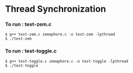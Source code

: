 # Thread Synchronization

### To run : test-zem.c

```
$ g++ test-zem.c zemaphore.c -o test-zem -lpthread
$ ./test-zem
```
    
### To run : test-toggle.c
 
```
$ g++ test-toggle.c zemaphore.c -o test-toggle -lpthread
$ ./test-toggle
```